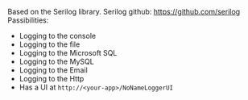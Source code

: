 Based on the Serilog library. Serilog github: https://github.com/serilog
Passibilities:
- Logging to the console
- Logging to the file
- Logging to the Microsoft SQL
- Logging to the MySQL
- Logging to the Email
- Logging to the Http
- Has a UI at `http://<your-app>/NoNameLoggerUI`
